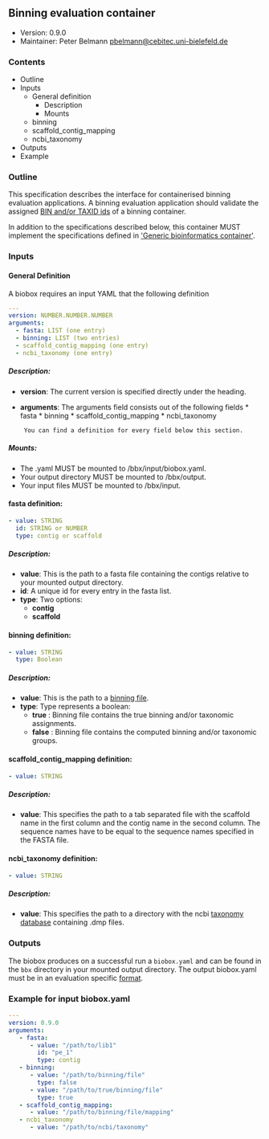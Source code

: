 ## Binning evaluation container

 * Version:    0.9.0
 * Maintainer: Peter Belmann <pbelmann@cebitec.uni-bielefeld.de>

### Contents

* Outline
* Inputs
  * General definition
     * Description 
     * Mounts
  * binning
  * scaffold_contig_mapping
  * ncbi_taxonomy
* Outputs 
* Example

### Outline

This specification describes the interface for containerised binning evaluation applications. 
A binning evaluation application should validate the assigned [BIN and/or TAXID ids](https://github.com/bioboxes/rfc/blob/master/data-format/binning.mkd#the-binning-output-format) 
of a binning container.

In addition to the specifications described below, this container MUST implement the
specifications defined in ['Generic bioinformatics container'](https://github.com/bioboxes/rfc/blob/master/rfc.mkd#generic-bioinformatics-container). 


### Inputs

#### General Definition

A biobox requires an input YAML that the following definition 

```YAML
---
version: NUMBER.NUMBER.NUMBER
arguments:
  - fasta: LIST (one entry)
  - binning: LIST (two entries)
  - scaffold_contig_mapping (one entry)
  - ncbi_taxonomy (one entry)
```

##### Description:

* **version**: The current version is specified directly under the heading.
* **arguments**: The arguments field consists out of the following fields 
       * fasta
       * binning
       * scaffold_contig_mapping
       * ncbi_taxonomy       
       
       You can find a definition for every field below this section.

##### Mounts:
 * The .yaml MUST be mounted to /bbx/input/biobox.yaml.
 * Your output directory MUST be mounted to /bbx/output.
 * Your input files MUST be mounted to /bbx/input. 

#### fasta definition:

```YAML
- value: STRING
  id: STRING or NUMBER
  type: contig or scaffold
```

##### Description:
* **value**: This is the path to a fasta file containing the contigs relative to your mounted output directory.
* **id**: A unique id for every entry in the fasta list.
* **type**: Two options:
  * **contig**
  * **scaffold**

#### binning definition:

```YAML
- value: STRING
  type: Boolean
```

##### Description:
* **value**: This is the path to a [binning file](https://github.com/pbelmann/rfc/blob/master/data-format/binning.mkd).
* **type**: Type represents a boolean:
  * **true** : Binning file contains the true binning and/or taxonomic assignments.
  * **false** : Binning file contains the computed binning and/or taxonomic groups.

#### scaffold_contig_mapping definition:

```YAML
- value: STRING
```

##### Description:

* **value**: This specifies the path to a tab separated file with the scaffold name in the first column and the contig name in the second column. The sequence names have to be equal to the sequence names specified in the FASTA file.

#### ncbi_taxonomy definition:

```YAML
- value: STRING
```

##### Description:

* **value**: This specifies the path to a directory with the ncbi [taxonomy database](ftp://ftp.ncbi.nih.gov/pub/taxonomy/taxdump.tar.gz) containing .dmp files.

### Outputs

The biobox produces on a successful run a `biobox.yaml` and can be found in the `bbx` directory in your mounted output directory. The output biobox.yaml must be in an evaluation specific [format](https://github.com/pbelmann/rfc/blob/master/data-format/binning.mkd).

### Example for input biobox.yaml

```YAML
---
version: 0.9.0
arguments:
   - fasta:
      - value: "/path/to/lib1"
        id: "pe_1"
        type: contig
   - binning:
      - value: "/path/to/binning/file"
        type: false
      - value: "/path/to/true/binning/file"
        type: true
   - scaffold_contig_mapping:
      - value: "/path/to/binning/file/mapping"
   - ncbi_taxonomy
      - value: "/path/to/ncbi/taxonomy"
```
